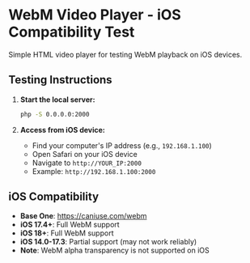 # WebM Video Player - iOS Compatibility Test

Simple HTML video player for testing WebM playback on iOS devices.

## Testing Instructions

1. **Start the local server:**
   ```bash
   php -S 0.0.0.0:2000
   ```

2. **Access from iOS device:**
   - Find your computer's IP address (e.g., `192.168.1.100`)
   - Open Safari on your iOS device
   - Navigate to `http://YOUR_IP:2000`
   - Example: `http://192.168.1.100:2000`

## iOS Compatibility

- **Base One**: https://caniuse.com/webm
- **iOS 17.4+**: Full WebM support
- **iOS 18+**: Full WebM support
- **iOS 14.0-17.3**: Partial support (may not work reliably)
- **Note**: WebM alpha transparency is not supported on iOS
